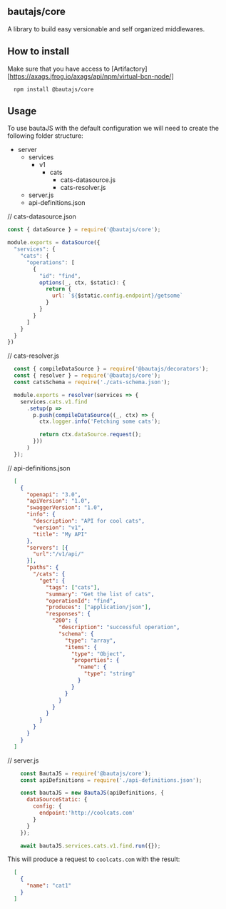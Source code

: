 ## bautajs/core

A library to build easy versionable and self organized middlewares.


## How to install

Make sure that you have access to [Artifactory][https://axags.jfrog.io/axags/api/npm/virtual-bcn-node/]

```console
  npm install @bautajs/core
```


## Usage

To use bautaJS with the default configuration we will need to create the following folder structure:

-   server
    -   services
        -   v1
            -   cats
                -   cats-datasource.js
                -   cats-resolver.js
    -   server.js
    -   api-definitions.json

// cats-datasource.json

```js
const { dataSource } = require('@bautajs/core');

module.exports = dataSource({
  "services": {
    "cats": {
      "operations": [
        {
          "id": "find",
          options(_, ctx, $static): {
            return {
              url: `${$static.config.endpoint}/getsome`
            }
          }
        }
      ]
    }
  }
})
```

// cats-resolver.js

```js
  const { compileDataSource } = require('@bautajs/decorators');
  const { resolver } = require('@bautajs/core');
  const catsSchema = require('./cats-schema.json');

  module.exports = resolver(services => {
    services.cats.v1.find
      .setup(p => 
        p.push(compileDataSource((_, ctx) => {
          ctx.logger.info('Fetching some cats');

          return ctx.dataSource.request();
        }))
      )
  });
```

// api-definitions.json

```json
  [
    {
      "openapi": "3.0",
      "apiVersion": "1.0",
      "swaggerVersion": "1.0",
      "info": {
        "description": "API for cool cats",
        "version": "v1",
        "title": "My API"
      },
      "servers": [{
        "url":"/v1/api/"
      }],
      "paths": {
        "/cats": {
          "get": {
            "tags": ["cats"],
            "summary": "Get the list of cats",
            "operationId": "find",
            "produces": ["application/json"],
            "responses": {
              "200": {
                "description": "successful operation",
                "schema": {
                  "type": "array",
                  "items": {
                    "type": "Object",
                    "properties": {
                      "name": {
                        "type": "string"
                      }
                    }
                  }
                }
              }
            }
          }
        }
      }
    }
  ]
```

// server.js

```js
    const BautaJS = require('@bautajs/core');
    const apiDefinitions = require('./api-definitions.json');

    const bautaJS = new BautaJS(apiDefinitions, {
      dataSourceStatic: {
        config: {
          endpoint:'http://coolcats.com'
        }
      }
    });

    await bautaJS.services.cats.v1.find.run({});
```

This will produce a request to `coolcats.com` with the result:

```json
  [
    {
      "name": "cat1"
    }
  ]
```